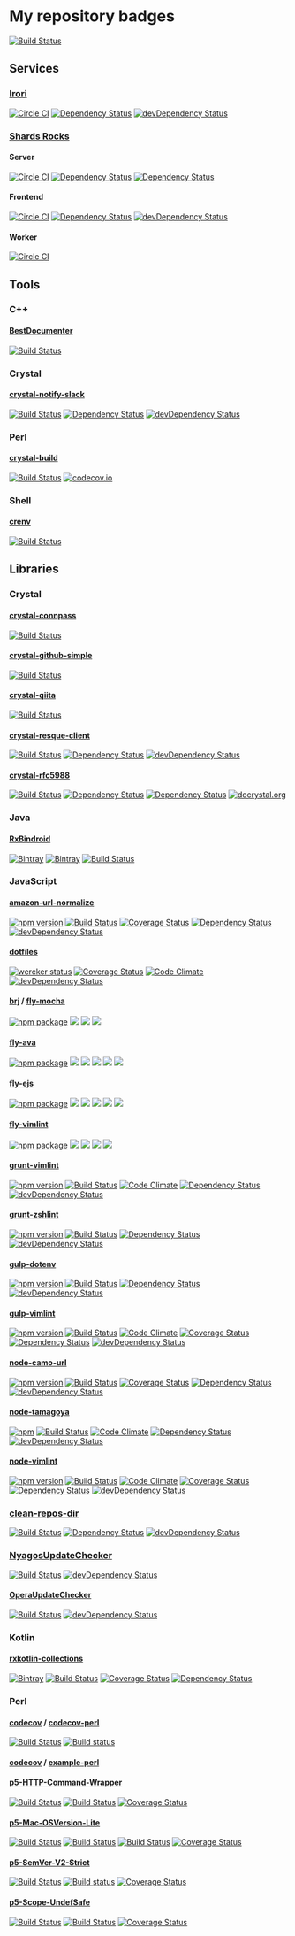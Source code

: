 # My repository badges

[![Build Status](https://snap-ci.com/pine613/badges/branch/master/build_image)](https://snap-ci.com/pine613/badges/branch/master)

## Services

### [Irori](https://github.com/pine/Irori)

[![Circle CI](https://img.shields.io/circleci/project/pine/Irori/master.svg?style=flat-square)](https://circleci.com/gh/pine/Irori)
[![Dependency Status](https://img.shields.io/david/pine/Irori.svg?style=flat-square)](https://david-dm.org/pine/Irori)
[![devDependency Status](https://img.shields.io/david/dev/pine/Irori.svg?style=flat-square)](https://david-dm.org/pine/Irori#info=devDependencies)

### [Shards Rocks](https://shards.rocks/)

#### Server

[![Circle CI](https://img.shields.io/circleci/project/shardsrocks/sharock-server/master.svg)](https://circleci.com/gh/shardsrocks/sharock-server/tree/master)
[![Dependency Status](https://shards.rocks/badge/github/shardsrocks/sharock-api-server/status.svg)](https://shards.rocks/github/shardsrocks/sharock-api-server)
[![Dependency Status](https://shards.rocks/badge/github/shardsrocks/sharock-api-server/dev_status.svg)](https://shards.rocks/github/shardsrocks/sharock-api-server)

#### Frontend

[![Circle CI](https://img.shields.io/circleci/project/shardsrocks/sharock-frontend/master.svg)](https://circleci.com/gh/shardsrocks/sharock-frontend/tree/master)
[![Dependency Status](https://david-dm.org/shardsrocks/sharock-frontend.svg)](https://david-dm.org/shardsrocks/sharock-frontend)
[![devDependency Status](https://david-dm.org/shardsrocks/sharock-frontend/dev-status.svg)](https://david-dm.org/shardsrocks/sharock-frontend#info=devDependencies)

#### Worker

[![Circle CI](https://img.shields.io/circleci/project/shardsrocks/sharock-worker/master.svg)](https://circleci.com/gh/shardsrocks/sharock-worker/tree/master)

## Tools

### C++

#### [BestDocumenter](https://github.com/pine/BestDocumenter)

[![Build Status](https://travis-ci.org/pine/BestDocumenter.svg?branch=master)](https://travis-ci.org/pine/BestDocumenter)

### Crystal

#### [crystal-notify-slack](https://github.com/pine/crystal-notify-slack)

[![Build Status](https://travis-ci.org/pine/crystal-notify-slack.svg?branch=master)](https://travis-ci.org/pine/crystal-notify-slack)
[![Dependency Status](https://shards.rocks/badge/github/pine/crystal-notify-slack/status.svg)](https://shards.rocks/github/pine/crystal-notify-slack)
[![devDependency Status](https://shards.rocks/badge/github/pine/crystal-notify-slack/dev_status.svg)](https://shards.rocks/github/pine/crystal-notify-slack)

### Perl

#### [crystal-build](https://github.com/pine/crystal-build)

[![Build Status](https://travis-ci.org/pine/crystal-build.svg?branch=master)](https://travis-ci.org/pine/crystal-build)
[![codecov.io](http://codecov.io/github/pine/crystal-build/coverage.svg?branch=master)](http://codecov.io/github/pine/crystal-build?branch=master)

### Shell

#### [crenv](https://github.com/pine/crenv)

[![Build Status](https://travis-ci.org/pine/crenv.svg?branch=master)](https://travis-ci.org/pine/crenv)

## Libraries

### Crystal

#### [crystal-connpass](https://github.com/pine/crystal-connpass)

[![Build Status](https://travis-ci.org/pine/crystal-connpass.svg?branch=master)](https://travis-ci.org/pine/crystal-connpass)

#### [crystal-github-simple](https://github.com/pine/crystal-github-simple)

[![Build Status](https://travis-ci.org/pine/crystal-github-simple.svg)](https://travis-ci.org/pine/crystal-github-simple)

#### [crystal-qiita](https://github.com/pine/crystal-qiita)

[![Build Status](https://travis-ci.org/pine/crystal-qiita.svg)](https://travis-ci.org/pine/crystal-qiita)

#### [crystal-resque-client](https://github.com/pine/crystal-resque-client)

[![Build Status](https://travis-ci.org/pine/crystal-resque-client.svg?branch=master)](https://travis-ci.org/pine/crystal-resque-client)
[![Dependency Status](https://shards.rocks/badge/github/pine/crystal-resque-client/status.svg)](https://shards.rocks/github/pine/crystal-resque-client)
[![devDependency Status](https://shards.rocks/badge/github/pine/crystal-resque-client/dev_status.svg)](https://shards.rocks/github/pine/crystal-resque-client)

#### [crystal-rfc5988](https://github.com/pine/crystal-rfc5988)

[![Build Status](https://travis-ci.org/pine/crystal-rfc5988.svg?branch=master)](https://travis-ci.org/pine/crystal-rfc5988)
[![Dependency Status](https://shards.rocks/badge/github/pine/crystal-rfc5988/status.svg)](https://shards.rocks/github/pine/crystal-rfc5988)
[![Dependency Status](https://shards.rocks/badge/github/pine/crystal-rfc5988/dev_status.svg)](https://shards.rocks/github/pine/crystal-rfc5988)
[![docrystal.org](http://docrystal.org/badge.svg?style=round)](http://docrystal.org/github.com/pine/crystal-rfc5988)

### Java

#### [RxBindroid](https://github.com/pine/RxBindroid)

[![Bintray](https://img.shields.io/bintray/v/pinemz/maven/rxbindroid.svg?style=flat-square)](https://bintray.com/pinemz/maven/rxbindroid/view)
[![Bintray](https://img.shields.io/bintray/v/pinemz/maven/rxbindroid-kotlin.svg?style=flat-square)](https://bintray.com/pinemz/maven/rxbindroid-kotlin/view)
[![Build Status](https://img.shields.io/travis/pine/RxBindroid/master.svg?style=flat-square)](https://travis-ci.org/pine/RxBindroid)

### JavaScript

#### [amazon-url-normalize](https://github.com/pine/amznjp-url-normalize)

[![npm version](https://img.shields.io/npm/v/amznjp-url-normalize.svg?style=flat-square)](https://www.npmjs.com/package/amznjp-url-normalize)
[![Build Status](https://img.shields.io/travis/pine/amznjp-url-normalize/master.svg?style=flat-square)](https://travis-ci.org/pine/amznjp-url-normalize)
[![Coverage Status](https://img.shields.io/coveralls/pine/amznjp-url-normalize/master.svg?style=flat-square)](https://coveralls.io/r/pine/amznjp-url-normalize?branch=master)
[![Dependency Status](https://img.shields.io/david/pine/amznjp-url-normalize.svg?style=flat-square)](https://david-dm.org/pine/amznjp-url-normalize)
[![devDependency Status](https://img.shields.io/david/dev/pine/amznjp-url-normalize.svg?style=flat-square)](https://david-dm.org/pine/amznjp-url-normalize#info=devDependencies)

#### [dotfiles](https://github.com/pine613/dotfiles)

[![wercker status](https://img.shields.io/wercker/ci/54f5f52d1afdc9f97c000564.svg?style=flat-square)](https://app.wercker.com/project/bykey/0f3a3fac65929edc8fd6e53818d5aba6)
[![Coverage Status](https://img.shields.io/coveralls/pine613/dotfiles/master.svg?style=flat-square)](https://coveralls.io/r/pine613/dotfiles)
[![Code Climate](https://img.shields.io/codeclimate/github/pine613/dotfiles.svg?style=flat-square)](https://codeclimate.com/github/pine613/dotfiles)
[![devDependency Status](https://img.shields.io/david/dev/pine613/dotfiles.svg?style=flat-square)](https://david-dm.org/pine613/dotfiles#info=devDependencies)

#### [brj](https://github.com/brj) / [fly-mocha](https://github.com/brj/fly-mocha)

[![npm package](https://img.shields.io/npm/v/fly-mocha.svg?style=flat-square)](https://www.npmjs.org/package/fly-mocha)
[![](http://img.shields.io/travis/brj/fly-mocha.svg?style=flat-square)](https://travis-ci.org/brjfly-mocha)
[![](https://img.shields.io/david/brj/fly-mocha.svg?style=flat-square)](https://david-dm.org/brj/fly-mocha)
[![](https://img.shields.io/david/dev/brj/fly-mocha.svg?style=flat-square)](https://david-dm.org/brj/fly-mocha#info=devDependencies&view=table)

#### [fly-ava](https://github.com/pine/fly-ava)

[![npm package](https://img.shields.io/npm/v/fly-ava.svg?style=flat-square)](https://www.npmjs.org/package/fly-ava)
[![](http://img.shields.io/travis/pine/fly-ava.svg?style=flat-square)](https://travis-ci.org/pine/fly-ava)
[![](https://img.shields.io/appveyor/ci/pine/fly-ava/master.svg?style=flat-square)](https://ci.appveyor.com/project/pine/fly-ava/branch/master)
[![](https://img.shields.io/codeclimate/github/pine/fly-ava.svg?style=flat-square)](https://codeclimate.com/github/pine/fly-ava)
[![](https://img.shields.io/david/pine/fly-ava.svg?style=flat-square)](https://david-dm.org/pine/fly-ava)
[![](https://img.shields.io/david/dev/pine/fly-ava.svg?style=flat-square)](https://david-dm.org/pine/fly-ava#info=devDependencies&view=table)

#### [fly-ejs](https://github.com/pine/fly-ejs)

[![npm package](https://img.shields.io/npm/v/fly-ejs.svg?style=flat-square)](https://www.npmjs.org/package/fly-ejs)
[![](http://img.shields.io/travis/pine/fly-ejs.svg?style=flat-square)](https://travis-ci.org/pine/fly-ejs)
[![](https://img.shields.io/appveyor/ci/pine/fly-ejs/master.svg?style=flat-square)](https://ci.appveyor.com/project/pine/fly-ejs/branch/master)
[![](https://img.shields.io/codeclimate/github/pine/fly-ejs.svg?style=flat-square)](https://codeclimate.com/github/pine/fly-ejs)
[![](https://img.shields.io/david/pine/fly-ejs.svg?style=flat-square)](https://david-dm.org/pine/fly-ejs)
[![](https://img.shields.io/david/dev/pine/fly-ejs.svg?style=flat-square)](https://david-dm.org/pine/fly-ejs#info=devDependencies&view=table)

#### [fly-vimlint](https://github.com/pine/fly-vimlint)

[![npm package](https://img.shields.io/npm/v/fly-vimlint.svg?style=flat-square)](https://www.npmjs.org/package/fly-vimlint)
[![](http://img.shields.io/travis/pine/fly-vimlint.svg?style=flat-square)](https://travis-ci.org/pine/fly-vimlint)
[![](https://img.shields.io/codeclimate/github/pine/fly-vimlint.svg?style=flat-square)](https://codeclimate.com/github/pine/fly-vimlint)
[![](https://img.shields.io/david/pine/fly-vimlint.svg?style=flat-square)](https://david-dm.org/pine/fly-vimlint)
[![](https://img.shields.io/david/dev/pine/fly-vimlint.svg?style=flat-square)](https://david-dm.org/pine/fly-vimlint#info=devDependencies&view=table)

#### [grunt-vimlint](https://github.com/pine/grunt-vimlint)

[![npm version](https://img.shields.io/npm/v/grunt-vimlint.svg?style=flat-square)](https://www.npmjs.com/package/grunt-vimlint)
[![Build Status](https://img.shields.io/travis/pine/grunt-vimlint/master.svg?style=flat-square)](https://travis-ci.org/pine/grunt-vimlint)
[![Code Climate](https://img.shields.io/codeclimate/github/pine/grunt-vimlint.svg?style=flat-square)](https://codeclimate.com/github/pine/grunt-vimlint)
[![Dependency Status](https://img.shields.io/david/pine/grunt-vimlint.svg?style=flat-square)](https://david-dm.org/pine/grunt-vimlint)
[![devDependency Status](https://img.shields.io/david/dev/pine/grunt-vimlint.svg?style=flat-square)](https://david-dm.org/pine/grunt-vimlint#info=devDependencies)

#### [grunt-zshlint](https://github.com/pine/grunt-zshlint)

[![npm version](https://img.shields.io/npm/v/grunt-zshlint.svg?style=flat-square)](https://www.npmjs.com/package/grunt-zshlint)
[![Build Status](http://img.shields.io/travis/pine/grunt-zshlint/master.svg?style=flat-square)](https://travis-ci.org/pine/grunt-zshlint)
[![Dependency Status](https://img.shields.io/david/pine/grunt-zshlint.svg?style=flat-square)](https://david-dm.org/pine/grunt-zshlint)
[![devDependency Status](https://img.shields.io/david/dev/pine/grunt-zshlint.svg?style=flat-square)](https://david-dm.org/pine/grunt-zshlint#info=devDependencies)

#### [gulp-dotenv](https://github.com/pine/gulp-dotenv)

[![npm version](https://img.shields.io/npm/v/gulp-dotenv.svg?style=flat-square)](https://www.npmjs.com/package/gulp-dotenv)
[![Build Status](https://img.shields.io/travis/pine/gulp-dotenv/master.svg?style=flat-square)](https://travis-ci.org/pine/gulp-dotenv)
[![Dependency Status](https://img.shields.io/david/pine/gulp-dotenv.svg?style=flat-square)](https://david-dm.org/pine/gulp-dotenv)
[![devDependency Status](https://img.shields.io/david/dev/pine/gulp-dotenv.svg?style=flat-square)](https://david-dm.org/pine/gulp-dotenv#info=devDependencies)

#### [gulp-vimlint](https://github.com/pine/gulp-vimlint)

[![npm version](https://img.shields.io/npm/v/gulp-vimlint.svg?style=flat-square)](https://www.npmjs.com/package/gulp-vimlint)
[![Build Status](https://img.shields.io/travis/pine/gulp-vimlint/master.svg?style=flat-square)](https://travis-ci.org/pine613/gulp-vimlint)
[![Code Climate](https://img.shields.io/codeclimate/github/pine/gulp-vimlint.svg?style=flat-square)](https://codeclimate.com/github/pine613/gulp-vimlint)
[![Coverage Status](https://img.shields.io/coveralls/pine613/gulp-vimlint/master.svg?style=flat-square)](https://coveralls.io/r/pine613/gulp-vimlint?branch=master)
[![Dependency Status](https://img.shields.io/david/pine/gulp-vimlint.svg?style=flat-square)](https://david-dm.org/pine613/gulp-vimlint)
[![devDependency Status](https://img.shields.io/david/dev/pine/gulp-vimlint.svg?style=flat-square)](https://david-dm.org/pine613/gulp-vimlint#info=devDependencies)

#### [node-camo-url](https://github.com/pine/node-camo-url)

[![npm version](https://img.shields.io/npm/v/camo-url.svg?style=flat-square)](https://www.npmjs.com/package/camo-url)
[![Build Status](http://img.shields.io/travis/pine/node-camo-url/master.svg?style=flat-square)](https://travis-ci.org/pine/node-camo-url)
[![Coverage Status](https://img.shields.io/coveralls/pine/node-camo-url/master.svg?style=flat-square)](https://coveralls.io/r/pine/node-camo-url?branch=master)
[![Dependency Status](https://img.shields.io/david/pine/node-camo-url.svg?style=flat-square)](https://david-dm.org/pine/node-camo-url)
[![devDependency Status](https://img.shields.io/david/dev/pine/node-camo-url.svg?style=flat-square)](https://david-dm.org/pine/node-camo-url#info=devDependencies)

#### [node-tamagoya](https://github.com/pine/node-tamagoya)

[![npm](https://img.shields.io/npm/v/tamagoya.svg?style=flat-square)](https://www.npmjs.org/package/tamagoya)
[![Build Status](https://img.shields.io/travis/pine/node-tamagoya/master.svg?style=flat-square)](https://travis-ci.org/pine/node-tamagoya)
[![Code Climate](https://img.shields.io/codeclimate/github/pine/node-tamagoya.svg?style=flat-square)](https://codeclimate.com/github/pine/node-tamagoya)
[![Dependency Status](https://img.shields.io/david/pine/node-tamagoya.svg?style=flat-square)](https://david-dm.org/pine/node-tamagoya)
[![devDependency Status](https://img.shields.io/david/dev/pine/node-tamagoya.svg?style=flat-square)](https://david-dm.org/pine/node-tamagoya#info=devDependencies)

#### [node-vimlint](https://github.com/pine/node-vimlint)

[![npm version](https://img.shields.io/npm/v/vimlint.svg?style=flat-square)](http://badge.fury.io/js/vimlint)
[![Build Status](https://img.shields.io/travis/pine/node-vimlint/master.svg?style=flat-square)](https://travis-ci.org/pine/node-vimlint)
[![Code Climate](https://img.shields.io/codeclimate/github/pine/node-vimlint.svg?style=flat-square)](https://codeclimate.com/github/pine/node-vimlint)
[![Coverage Status](https://img.shields.io/coveralls/pine/node-vimlint/master.svg?style=flat-square)](https://coveralls.io/r/pine/node-vimlint?branch=master)
[![Dependency Status](https://img.shields.io/david/pine/node-vimlint.svg?style=flat-square)](https://david-dm.org/pine/node-vimlint)
[![devDependency Status](https://img.shields.io/david/dev/pine/node-vimlint.svg?style=flat-square)](https://david-dm.org/pine/node-vimlint#info=devDependencies)

### [clean-repos-dir](https://github.com/pine/clean-repos-dir)

[![Build Status](https://travis-ci.org/pine/clean-repos-dir.svg?branch=master)](https://travis-ci.org/pine/clean-repos-dir)
[![Dependency Status](https://david-dm.org/pine/clean-repos-dir.svg)](https://david-dm.org/pine/clean-repos-dir)
[![devDependency Status](https://david-dm.org/pine/clean-repos-dir/dev-status.svg)](https://david-dm.org/pine/clean-repos-dir#info=devDependencies)

### [NyagosUpdateChecker](https://github.com/pine/NyagosUpdateChecker)

[![Build Status](https://travis-ci.org/pine613/NyagosUpdateChecker.svg?branch=master)](https://travis-ci.org/pine613/NyagosUpdateChecker)
[![devDependency Status](https://david-dm.org/pine613/NyagosUpdateChecker/dev-status.svg)](https://david-dm.org/pine613/NyagosUpdateChecker#info=devDependencies)

#### [OperaUpdateChecker](https://github.com/pine/OperaUpdateChecker)

[![Build Status](https://travis-ci.org/pine/OperaUpdateChecker.svg?branch=master)](https://travis-ci.org/pine/OperaUpdateChecker)
[![devDependency Status](https://david-dm.org/pine/OperaUpdateChecker/dev-status.svg)](https://david-dm.org/pine/OperaUpdateChecker#info=devDependencies)

### Kotlin

#### [rxkotlin-collections](https://github.com/pine613/rxkotlin-collections)

[![Bintray](https://img.shields.io/bintray/v/pinemz/maven/rxkotlin-collections.svg?style=flat-square)](https://bintray.com/pinemz/maven/rxkotlin-collections/view)
[![Build Status](https://img.shields.io/travis/pine/rxkotlin-collections/master.svg?style=flat-square)](https://travis-ci.org/pine/rxkotlin-collections)
[![Coverage Status](https://img.shields.io/coveralls/pine/rxkotlin-collections/master.svg?style=flat-square)](https://coveralls.io/github/pine/rxkotlin-collections?branch=master)
[![Dependency Status](https://img.shields.io/versioneye/d/user/projects/56f2a16f35630e0034fd9c8a.svg?style=flat-square)](https://www.versioneye.com/user/projects/56f2a16f35630e0034fd9c8a)

### Perl

#### [codecov](https://github.com/codecov) / [codecov-perl](https://github.com/codecov/codecov-perl)

[![Build Status](https://travis-ci.org/codecov/codecov-perl.svg?branch=master)](https://travis-ci.org/codecov/codecov-perl)
[![Build status](https://ci.appveyor.com/api/projects/status/5lsn4kb9dt9fj9eq/branch/master?svg=true)](https://ci.appveyor.com/project/stevepeak/codecov-perl/branch/master)

#### [codecov](https://github.com/codecov) / [example-perl](https://github.com/codecov/example-perl)

#### [p5-HTTP-Command-Wrapper](https://github.com/pine613/p5-HTTP-Command-Wrapper)

[![Build Status](https://travis-ci.org/pine/p5-HTTP-Command-Wrapper.svg?branch=master)](https://travis-ci.org/pine/p5-HTTP-Command-Wrapper)
[![Build Status](https://img.shields.io/appveyor/ci/pine/p5-HTTP-Command-Wrapper/master.svg)](https://ci.appveyor.com/project/pine/p5-HTTP-Command-Wrapper/branch/master)
[![Coverage Status](http://codecov.io/github/pine/p5-HTTP-Command-Wrapper/coverage.svg?branch=master)](https://codecov.io/github/pine/p5-HTTP-Command-Wrapper?branch=master)

#### [p5-Mac-OSVersion-Lite](https://github.com/pine/p5-Mac-OSVersion-Lite)

[![Build Status](https://travis-ci.org/pine/p5-Mac-OSVersion-Lite.svg?branch=master)](https://travis-ci.org/pine/p5-Mac-OSVersion-Lite)
[![Build Status](https://img.shields.io/appveyor/ci/pine/p5-Mac-OSVersion-Lite/master.svg)](https://ci.appveyor.com/project/pine/p5-Mac-OSVersion-Lite/branch/master)
[![Build Status](https://www.bitrise.io/app/503275701cc9e4da.svg?token=P1KdZ5gize3B8yaQQv9HvQ&branch=master)](https://www.bitrise.io/app/503275701cc9e4da)
[![Coverage Status](http://codecov.io/github/pine/p5-Mac-OSVersion-Lite/coverage.svg?branch=master)](https://codecov.io/github/pine/p5-Mac-OSVersion-Lite?branch=master)

#### [p5-SemVer-V2-Strict](https://github.com/pine/p5-SemVer-V2-Strict)

[![Build Status](https://travis-ci.org/pine/p5-SemVer-V2-Strict.svg?branch=master)](https://travis-ci.org/pine/p5-SemVer-V2-Strict)
[![Build status](https://img.shields.io/appveyor/ci/pine/p5-SemVer-V2-Strict/master.svg)](https://ci.appveyor.com/project/pine/p5-semver-v2-strict/branch/master)
[![Coverage Status](http://codecov.io/github/pine/p5-SemVer-V2-Strict/coverage.svg?branch=master)](https://codecov.io/github/pine/p5-SemVer-V2-Strict?branch=master)

#### [p5-Scope-UndefSafe](https://github.com/pine/p5-Scope-UndefSafe)

[![Build Status](https://travis-ci.org/pine/p5-Scope-UndefSafe.svg?branch=master)](https://travis-ci.org/pine/p5-Scope-UndefSafe)
[![Build Status](https://img.shields.io/appveyor/ci/pine/p5-Scope-UndefSafe/master.svg)](https://ci.appveyor.com/project/pine/p5-Scope-UndefSafe/branch/master)
[![Coverage Status](http://codecov.io/github/pine/p5-Scope-UndefSafe/coverage.svg?branch=master)](https://codecov.io/github/pine/p5-Scope-UndefSafe?branch=master)
